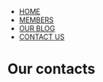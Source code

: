 <html lang='En'>
<head>
   <meta charset='utf-8'>
   <meta http-equiv="X-UA-Compatible" content="IE=edge">
   <meta name="viewport" content="width=device-width, initial-scale=1">
   <link rel="stylesheet" href="styles.css">
   <title>EOcount</title>
</head>
<body>

<div id='cssmenu'>
<ul>
   <li class='active'><a href='main.html'>HOME</a></li>
   <li><a href='eocount_members.html'>MEMBERS</a></li>
   <li><a href='eocount_blog.html'>OUR BLOG</a></li>
   <li><a href='eocount_contacts.html'>CONTACT US</a></li>
</ul>
</div>
   <h1> Our contacts </h1>
</body>
<html>
